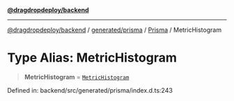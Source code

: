 [**@dragdropdeploy/backend**](../../../../../README.md)

***

[@dragdropdeploy/backend](../../../../../README.md) / [generated/prisma](../../../README.md) / [Prisma](../README.md) / MetricHistogram

# Type Alias: MetricHistogram

> **MetricHistogram** = [`MetricHistogram`](../../../runtime/library/type-aliases/MetricHistogram.md)

Defined in: backend/src/generated/prisma/index.d.ts:243
